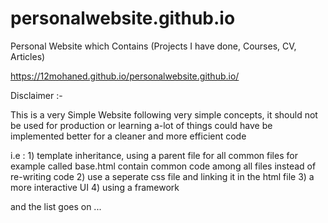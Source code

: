 # personalwebsite.github.io
Personal Website which Contains (Projects I have done, Courses, CV, Articles)


https://12mohaned.github.io/personalwebsite.github.io/

Disclaimer :- 

This is a very Simple Website following very simple concepts, it should not be used for production or learning a-lot of things could have be implemented better for a cleaner and more efficient code

i.e : 1) template inheritance, using a parent file for all common files for  example called base.html contain common code     among all files instead of re-writing code 
      2) use a seperate css file and linking it in the html file 
      3) a more interactive UI 
      4) using a framework 

and the list goes on ... 
